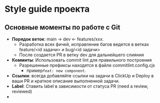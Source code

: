 # Style guide проекта

## Основные моменты по работе с Git

- **Порядок веток**: main -> dev <- features/xxx.
    - Разработка всех фичей, исправление багов ведется в ветках feature/<id задачи> и bug/<id задачи>
    - После создается PR в ветку dev для дальнейшего слияния
- **Коммиты**: Использовать commit lint для правильного построения
    - Разрешенные префиксы находятся в файле commitlint.config.cjs
        - пример`feat: new component`.
- **Ссылки**: всегда добавляйте ссылки на задачи в ClickUp и Deploy в ваши PR и краткое описание выполненной задачи.
- **Label**: Ставить label в зависимости от статуса PR (need a review, reviewed)
- 